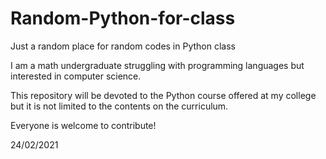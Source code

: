 # Random-Python-for-class
Just a random place for random codes in Python class

I am a math undergraduate struggling with programming languages but interested in computer science.

This repository will be devoted to the Python course offered at my college but it is not limited to the contents on the curriculum. 

Everyone is welcome to contribute!

24/02/2021
